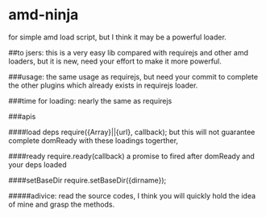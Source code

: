 # amd-ninja
for simple amd load script, but I think it may be a powerful loader.

##to jsers: 
this is a very easy lib compared with requirejs and other amd loaders, but it is new, need your effort to make it more powerful.

###usage: 
the same usage as requirejs, but need your commit to complete the other plugins which already exists in requirejs loader.

###time for loading:
nearly the same as requirejs

###apis

####load deps
require({Array}||{url}, callback);
but this will not guarantee complete domReady with these loadings togerther,

####ready
require.ready(callback)
a promise to fired after domReady and your deps loaded

####setBaseDir
require.setBaseDir({dirname});

#####adivice: read the source codes, I think you will quickly hold the idea of mine and grasp the methods.



